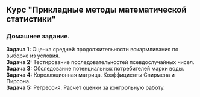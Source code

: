 ## Курс "Прикладные методы математической статистики"  
### Домашнее задание.
**Задача 1:** Оценка средней продолжительности вскармливания по выборке из условия.   
**Задача 2:** Тестирование последовательностей псевдослучайных чисел.
**Задача 3:** Обследование потенциальных потребителей марки воды.  
**Задача 4:** Корелляционная матрица. Коэффициенты Спирмена и Пирсона.  
**Задача 5:** Регрессия. Расчет оценки за контрольную работу.
